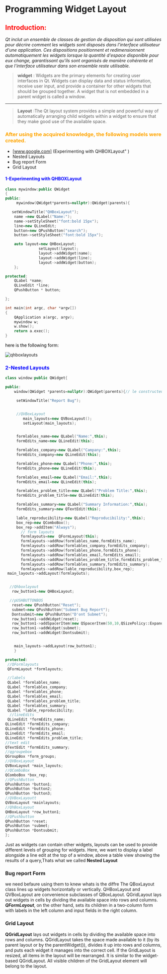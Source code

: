 # Programming Widget Layout

## <span style="color:red">Introduction:</span>

_Qt inclut un ensemble de classes de gestion de disposition qui sont utilisées pour décrire comment les widgets sont disposés dans l'interface utilisateur d'une application. Ces dispositions positionnent et redimensionnent automatiquement les widgets lorsque la quantité d'espace disponible pour eux change, garantissant qu'ils sont organisés de manière cohérente et que l'interface utilisateur dans son ensemble reste utilisable._

> **widget** : Widgets are the primary elements for creating user interfaces in Qt. Widgets can display data and status information, receive user input, and provide a container for other widgets that should be grouped together. A widget that is not embedded in a parent widget is called a window.

* * *

> **Layout** :The Qt layout system provides a simple and powerful way of automatically arranging child widgets within a widget to ensure that they make good use of the available space.

### <span style="color:orange">After using the acquired knowledge, the following models were created.</span>

* [www.google.com] (Experimenting with QHBOXLayout" )
*   Nested Layouts
*   Bug report Form
*   Grid Layout

#### <span style="color:blue">1-Experimenting with QHBOXLayout</span>
```cpp
class mywindow:public QWidget
{
public:
     mywindow(QWidget*parents=nullptr):QWidget(parents){

   setWindowTitle("QHBoxLayout");
    name =new QLabel("Name:");
    name->setStyleSheet("font:bold 15px");
    line=new QLineEdit;
    button=new QPushButton("search");
    button->setStyleSheet("font:bold 15px");

    auto layout=new QHBoxLayout;
               setLayout(layout);
               layout->addWidget(name);
               layout->addWidget(line);
               layout->addWidget(button);
    };

protected:
    QLabel *name;
    QLineEdit *line;
    QPushButton * button;

};
```
```cpp
int main(int argc, char *argv[])
{
    QApplication a(argc, argv);
    mywindow w;
    w.show();
    return a.exec();
}

```
 <span style="color:black">here is the following form:</span>

![qhboxlayouts](https://user-images.githubusercontent.com/93833171/140616506-8e02ac1b-a25a-459f-94aa-a1cfc69d0337.PNG)



### <span style="color:blue">2-Nested Layouts</span>
```cpp
class window:public QWidget{

public:
    window(QWidget *parents=nullptr):QWidget(parents){// le constructeur

     setWindowTitle("Report Bug");


     //QVBoxLayout
        main_layouts=new QVBoxLayout();
        setLayout(main_layouts);


     formlables_name=new QLabel("Name:",this);
     formEdits_name=new QLineEdit(this);

     formlables_company=new QLabel("Campany:",this);
     formEdits_company=new QLineEdit(this);

     formlables_phone=new QLabel("Phone:",this);
     formEdits_phone=new QLineEdit(this);

     formlables_email=new QLabel("Email:",this);
     formEdits_email=new QLineEdit(this);

     formlables_problem_title=new QLabel("Problem Title:",this);
     formEdits_problem_title=new QLineEdit(this);

     formlables_summary=new QLabel("Summary Information:",this);
     formEdits_summary=new QTextEdit(this);

     lable_reproducibility=new QLabel("Reproducibility:",this);
     box_rep=new QComboBox();
     box_rep->addItem("Always");
       // form layouts
       formlayouts=new  QFormLayout(this);
       formlayouts->addRow(formlables_name,formEdits_name);
       formlayouts->addRow(formlables_company,formEdits_company);
       formlayouts->addRow(formlables_phone,formEdits_phone);
       formlayouts->addRow(formlables_email,formEdits_email);
       formlayouts->addRow(formlables_problem_title,formEdits_problem_title);
       formlayouts->addRow(formlables_summary,formEdits_summary);
       formlayouts->addRow(lable_reproducibility,box_rep);
 main_layouts->addLayout(formlayouts);


  //Qhboxlayout
   row_button1=new QHBoxLayout;

  //pUSHBUTTONBOS
   reset=new QPushButton("Reset");
   submet=new QPushButton("Submet Bug Report");
   Dontsubmit=new QPushButton("D'ont Submet");
   row_button1->addWidget(reset);
   row_button1->addSpacerItem(new QSpacerItem(50,10,QSizePolicy::Expanding));
   row_button1->addWidget(submet);
   row_button1->addWidget(Dontsubmit);


    main_layouts->addLayout(row_button1);
    }

protected:
 //QFormlayouts
 QFormLayout *formlayouts;

 //labels
 QLabel *formlables_name;
 QLabel *formlables_company;
 QLabel *formlables_phone;
 QLabel *formlables_email;
 QLabel *formlables_problem_title;
 QLabel *formlables_summary;
 QLabel *lable_reproducibility;
  //lineEdits
 QLineEdit *formEdits_name;
QLineEdit *formEdits_company;
QLineEdit *formEdits_phone;
QLineEdit *formEdits_email;
QLineEdit *formEdits_problem_title;
//text edit
QTextEdit *formEdits_summary;
//qgroupebox
QGroupBox *form_groups;
//QVBoxLayout
QVBoxLayout *main_layouts;
//QComboBox
QComboBox *box_rep;
//QPushButton
QPushButton *button1;
QPushButton *button2;
QPushButton *button3;
//QVBoxLayoutt
QVBoxLayout *mainlayouts;
//QhBoxLayout
QHBoxLayout *row_button1;
//QPushbutton
QPushButton *reset;
QPushButton *submet;
QPushButton *Dontsubmit;
};


```
Just as widgets can contain other widgets, layouts can be used to provide different levels of grouping for widgets. Here, we want to display a label alongside a line edit at the top of a window, above a table view showing the results of a query,Thats what we called **Nested Layout**
### Bug report Form
we need befaure using them to knew whats is the diffre
The QBoxLayout class lines up widgets horizontally or vertically. QHBoxLayout and QVBoxLayout are convenience subclasses of QBoxLayout. QGridLayout lays out widgets in cells by dividing the available space into rows and columns. 
***QFormLayout***, on the other hand, sets its children in a two-column form with labels in the left column and input fields in the right column.
### __****Grid Layout****__
 **QGridLayout** lays out widgets in cells by dividing the available space into rows and columns.
 QGridLayout takes the space made available to it (by its parent layout or by the parentWidget()), divides it up into rows and columns, and puts each widget it manages into the correct cell. 
 If the GridLayout is resized, all items in the layout will be rearranged. It is similar to the widget-based QGridLayout. All visible children of the GridLayout element will belong to the layout.

